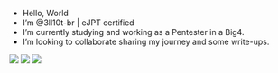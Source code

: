 - Hello, World 
- I’m @3ll10t-br | eJPT certified
- I’m currently studying and working as a Pentester in a Big4.
- I’m looking to collaborate sharing my journey and some write-ups.

<div>
  <a href="https://www.instagram.com/_3ll10td3ds3c/" target="_blank"><img src="https://img.shields.io/badge/Instagram-E4405F?style=for-the-badge&logo=instagram&logoColor=white"></a>  <a href="https://twitter.com/Leandro95268916" target="_blank"><img src="https://img.shields.io/badge/Twitter-1DA1F2?style=for-the-badge&logo=twitter&logoColor=white"></a>  <a href="https://discord.com/channels/@3ll10t#1787" target="_blank"><img src="https://img.shields.io/badge/Discord-7289DA?style=for-the-badge&logo=discord&logoColor=white"></a>

</div>
